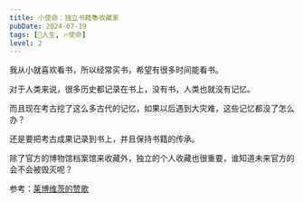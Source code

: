 ```yaml
---
title: 小使命：独立书籍📚收藏家
pubDate: 2024-07-19
tags: [🧚人生, 🔥使命]
level: 2
---
```


我从小就喜欢看书，所以经常买书，希望有很多时间能看书。

对于人类来说，很多历史都记录在书上，没有书，人类也就没有记忆。

而且现在考古挖了这么多古代的记忆，如果以后遇到大灾难，这些记忆都没了怎么办？

还是要把考古成果记录到书上，并且保持书籍的传承。

除了官方的博物馆档案馆来收藏外，独立的个人收藏也很重要，谁知道未来官方的会不会被毁灭呢？

参考：[莱博维茨的赞歌](https://book.douban.com/subject/36168149/)
